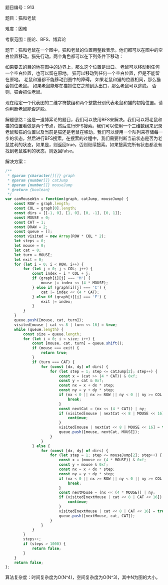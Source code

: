 题目编号：913

题目：猫和老鼠

难度：困难

考察范围：图论、BFS、博弈论

题干：猫和老鼠在一个图中，猫和老鼠的位置用整数表示。他们都可以在图中的空白位置移动。猫先行动。两个角色都可以在下列条件下移动：

如果要去的目的地在图中的边界上，那么这个位置是出口。
老鼠可以移动到任何一个空白位置，也可以留在原地。
猫可以移动到任何一个空白位置，但是不能留在原地。
老鼠和猫都不能移动到图中的障碍。
如果老鼠和猫的位置相同，那么猫会抓住老鼠。
如果老鼠能够在猫抓住它之前到达出口，那么老鼠可以逃脱。
否则，猫会抓住老鼠。

现在给定一个代表图的二维字符数组和两个整数分别代表老鼠和猫的初始位置。请你判断老鼠能否逃脱。

解题思路：这是一道博弈论的题目，我们可以使用BFS来解决。我们可以将老鼠和猫的位置看做是两个节点，然后进行BFS搜索。我们可以使用一个三维数组来记录老鼠和猫的位置以及当前是猫还是老鼠在移动。我们可以使用一个队列来存储每一步的状态，然后进行BFS搜索。在搜索的过程中，我们需要判断当前状态是否为老鼠胜利的状态，如果是，则返回true，否则继续搜索。如果搜索完所有状态都没有找到老鼠胜利的状态，则返回false。

解决方案：

```javascript
/**
 * @param {character[][]} graph
 * @param {number[]} catJump
 * @param {number[]} mouseJump
 * @return {boolean}
 */
var canMouseWin = function(graph, catJump, mouseJump) {
    const ROW = graph.length;
    const COL = graph[0].length;
    const dirs = [[-1, 0], [1, 0], [0, -1], [0, 1]];
    const MOUSE = 0;
    const CAT = 1;
    const DRAW = 2;
    const queue = [];
    const visited = new Array(ROW * COL * 2);
    let steps = 0;
    let mouse = 0;
    let cat = 0;
    let turn = MOUSE;
    let exit = 0;
    for (let i = 0; i < ROW; i++) {
        for (let j = 0; j < COL; j++) {
            const index = i * COL + j;
            if (graph[i][j] === 'M') {
                mouse |= index << (4 * MOUSE);
            } else if (graph[i][j] === 'C') {
                cat |= index << (4 * CAT);
            } else if (graph[i][j] === 'F') {
                exit |= index;
            }
        }
    }
    queue.push([mouse, cat, turn]);
    visited[mouse | cat << 8 | turn << 16] = true;
    while (queue.length) {
        const size = queue.length;
        for (let i = 0; i < size; i++) {
            const [mouse, cat, turn] = queue.shift();
            if (mouse === exit) {
                return true;
            }
            if (turn === CAT) {
                for (const [dx, dy] of dirs) {
                    for (let step = 1; step <= catJump[2]; step++) {
                        const x = (cat >> (4 * CAT)) & 0xf;
                        const y = cat & 0xf;
                        const nx = x + dx * step;
                        const ny = y + dy * step;
                        if (nx < 0 || nx >= ROW || ny < 0 || ny >= COL || graph[nx][ny] === '#') {
                            break;
                        }
                        const nextCat = (nx << (4 * CAT)) | ny;
                        if (visited[mouse | nextCat << 8 | MOUSE << 16]) {
                            continue;
                        }
                        visited[mouse | nextCat << 8 | MOUSE << 16] = true;
                        queue.push([mouse, nextCat, MOUSE]);
                    }
                }
            } else {
                for (const [dx, dy] of dirs) {
                    for (let step = 1; step <= mouseJump[2]; step++) {
                        const x = (mouse >> (4 * MOUSE)) & 0xf;
                        const y = mouse & 0xf;
                        const nx = x + dx * step;
                        const ny = y + dy * step;
                        if (nx < 0 || nx >= ROW || ny < 0 || ny >= COL || graph[nx][ny] === '#') {
                            break;
                        }
                        const nextMouse = (nx << (4 * MOUSE)) | ny;
                        if (visited[nextMouse | cat << 8 | CAT << 16]) {
                            continue;
                        }
                        visited[nextMouse | cat << 8 | CAT << 16] = true;
                        queue.push([nextMouse, cat, CAT]);
                    }
                }
            }
        }
        steps++;
        if (steps > 1000) {
            return false;
        }
    }
    return false;
};
```

算法复杂度：时间复杂度为O(N^4)，空间复杂度为O(N^3)，其中N为图的大小。